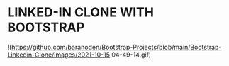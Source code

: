 # LINKED-IN CLONE WITH BOOTSTRAP

!(https://github.com/baranoden/Bootstrap-Projects/blob/main/Bootstrap-Linkedin-Clone/images/2021-10-15 04-49-14.gif)
